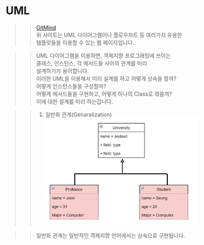 # UML

>> [GitMind](https://gitmind.com/app/my)  
>> 위 사이트는 UML 다이어그램이나 플로우차트 등 여러가지 유용한    
>> 템플릿들을 이용할 수 있는 웹 페이지입니다.    

>> UML 다이어그램을 이용하면, 객체지향 프로그래밍에 쓰이는    
>> 클래스, 인스턴스, 각 메서드들 사이의 관계를 미리    
>> 설계하기가 용이합니다.    
>> 이러한 UML을 이용해서 미리 설계를 하고 어떻게 상속을 할까?     
>> 어떻게 인스턴스들을 구성할까?    
>> 어떻게 메서드들을 구현하고, 어떻게 하나의 Class로 엮을까?    
>> 이에 대한 설계를 미리 하는겁니다.    

>> 1. 일반화 관계(Genaralization)
![](https://github.com/Nighthom/Files/blob/main/Study/C%2B%2B/Class/%EC%83%81%EC%86%8D/UML/%EC%82%AC%EC%A7%84%ED%8C%8C%EC%9D%BC/UML_%EC%83%81%EC%86%8D.png)  


>> 일반화 관계는 일반적인 객체지향 언어에서는 상속으로 구현됩니다.  



 
  
